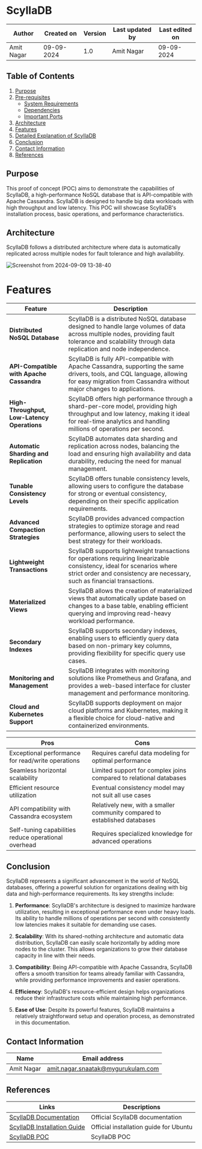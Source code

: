 # ScyllaDB 

| Author | Created on | Version | Last updated by | Last edited on |
|--------|------------|---------|----------------|----------------|
| Amit Nagar | 09-09-2024 | 1.0 | Amit Nagar | 09-09-2024 |

## Table of Contents

1. [Purpose](#purpose)
2. [Pre-requisites](#pre-requisites)
   - [System Requirements](#system-requirements)
   - [Dependencies](#dependencies)
   - [Important Ports](#important-ports)
3. [Architecture](#architecture)
4. [Features](#features)
5. [Detailed Explanation of ScyllaDB](#detailed-explanation-of-scylladb)
6. [Conclusion](#conclusion)
7. [Contact Information](#contact-information)
8. [References](#references)
    

## Purpose

This proof of concept (POC) aims to demonstrate the capabilities of ScyllaDB, a high-performance NoSQL database that is API-compatible with Apache Cassandra. ScyllaDB is designed to handle big data workloads with high throughput and low latency. This POC will showcase ScyllaDB's installation process, basic operations, and performance characteristics.


## Architecture

ScyllaDB follows a distributed architecture where data is automatically replicated across multiple nodes for fault tolerance and high availability.

![Screenshot from 2024-09-09 13-38-40](https://github.com/user-attachments/assets/298f761e-0870-4dcd-bffe-c601f4dbc508)

# Features

| **Feature**                         | **Description**                                                                                                                                                                                        |
|-------------------------------------|--------------------------------------------------------------------------------------------------------------------------------------------------------------------------------------------------------|
| **Distributed NoSQL Database**       | ScyllaDB is a distributed NoSQL database designed to handle large volumes of data across multiple nodes, providing fault tolerance and scalability through data replication and node independence.        |
| **API-Compatible with Apache Cassandra** | ScyllaDB is fully API-compatible with Apache Cassandra, supporting the same drivers, tools, and CQL language, allowing for easy migration from Cassandra without major changes to applications.          |
| **High-Throughput, Low-Latency Operations** | ScyllaDB offers high performance through a shard-per-core model, providing high throughput and low latency, making it ideal for real-time analytics and handling millions of operations per second.      |
| **Automatic Sharding and Replication** | ScyllaDB automates data sharding and replication across nodes, balancing the load and ensuring high availability and data durability, reducing the need for manual management.                          |
| **Tunable Consistency Levels**       | ScyllaDB offers tunable consistency levels, allowing users to configure the database for strong or eventual consistency, depending on their specific application requirements.                             |
| **Advanced Compaction Strategies**   | ScyllaDB provides advanced compaction strategies to optimize storage and read performance, allowing users to select the best strategy for their workloads.                                               |
| **Lightweight Transactions**         | ScyllaDB supports lightweight transactions for operations requiring linearizable consistency, ideal for scenarios where strict order and consistency are necessary, such as financial transactions.       |
| **Materialized Views**               | ScyllaDB allows the creation of materialized views that automatically update based on changes to a base table, enabling efficient querying and improving read-heavy workload performance.                |
| **Secondary Indexes**                | ScyllaDB supports secondary indexes, enabling users to efficiently query data based on non-primary key columns, providing flexibility for specific query use cases.                                      |
| **Monitoring and Management**        | ScyllaDB integrates with monitoring solutions like Prometheus and Grafana, and provides a web-based interface for cluster management and performance monitoring.                                         |
| **Cloud and Kubernetes Support**     | ScyllaDB supports deployment on major cloud platforms and Kubernetes, making it a flexible choice for cloud-native and containerized environments.                                                       |


| Pros                                         | Cons                                                 |
|----------------------------------------------|------------------------------------------------------|
| Exceptional performance for read/write operations | Requires careful data modeling for optimal performance |
| Seamless horizontal scalability              | Limited support for complex joins compared to relational databases |
| Efficient resource utilization               | Eventual consistency model may not suit all use cases |
| API compatibility with Cassandra ecosystem   | Relatively new, with a smaller community compared to established databases |
| Self-tuning capabilities reduce operational overhead | Requires specialized knowledge for advanced operations |



## Conclusion

ScyllaDB represents a significant advancement in the world of NoSQL databases, offering a powerful solution for organizations dealing with big data and high-performance requirements. Its key strengths include:

1. **Performance**: ScyllaDB's architecture is designed to maximize hardware utilization, resulting in exceptional performance even under heavy loads. Its ability to handle millions of operations per second with consistently low latencies makes it suitable for demanding use cases.

2. **Scalability**: With its shared-nothing architecture and automatic data distribution, ScyllaDB can easily scale horizontally by adding more nodes to the cluster. This allows organizations to grow their database capacity in line with their needs.

3. **Compatibility**: Being API-compatible with Apache Cassandra, ScyllaDB offers a smooth transition for teams already familiar with Cassandra, while providing performance improvements and easier operations.

4. **Efficiency**: ScyllaDB's resource-efficient design helps organizations reduce their infrastructure costs while maintaining high performance.

5. **Ease of Use**: Despite its powerful features, ScyllaDB maintains a relatively straightforward setup and operation process, as demonstrated in this documentation.

## Contact Information

| Name       | Email address     |
|------------|-------------------|
| Amit Nagar | amit.nagar.snaatak@mygurukulam.com |

## References
| Links                                                                                                                | Descriptions                                     |
|----------------------------------------------------------------------------------------------------------------------|--------------------------------------------------|
| [ScyllaDB Documentation](https://docs.scylladb.com/)                                                                  | Official ScyllaDB documentation                  |
| [ScyllaDB Installation Guide](https://docs.scylladb.com/stable/operating-scylla/procedures/install/install-ubuntu.html) | Official installation guide for Ubuntu           |
| [ScyllaDB POC](https://github.com/mygurukulam-p10/Documention/blob/main/OT%20MS%20Understanding/Scylla%20DB/Run%20ScyllaDB%20locally%20and%20POC/README.md) | ScyllaDB POC                                      |

